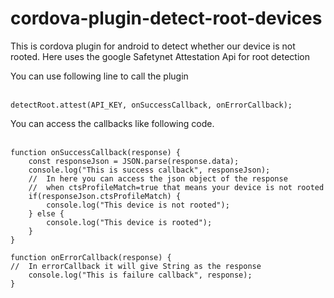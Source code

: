 # cordova-plugin-detect-root-devices
This is cordova plugin for android to detect whether our device is not rooted. Here uses the google Safetynet Attestation Api for root detection

You can use following line to call the plugin <br></br>
```
detectRoot.attest(API_KEY, onSuccessCallback, onErrorCallback);
```

You can access the callbacks like following code. <br></br>
```
function onSuccessCallback(response) {
    const responseJson = JSON.parse(response.data);
    console.log("This is success callback", responseJson);
    //  In here you can access the json object of the response
    //  when ctsProfileMatch=true that means your device is not rooted
    if(responseJson.ctsProfileMatch) {
        console.log("This device is not rooted");
    } else {
        console.log("This device is rooted");
    }
}

function onErrorCallback(response) {
//  In errorCallback it will give String as the response
    console.log("This is failure callback", response);
}
```
